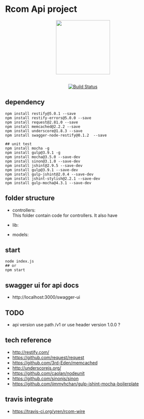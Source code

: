 # Rcom Api project

<div align="center">
    <a href="https://travis-ci.org/">
        <img src="https://travis-ci.com/images/logos/Tessa-pride-4.svg" width="175">
    </a>
</div>
<br />

<div align="center">



[![Build Status](https://travis-ci.org/yren/rcom-wire.svg?branch=master)](https://travis-ci.org/yren/rcom-wire)

</div>

## dependency
```
npm install restify@5.0.1 --save
npm install restify-errors@5.0.0 --save
npm install request@2.81.0 --save
npm install memcached@2.2.2 --save
npm install underscore@1.8.3 --save
npm install swagger-node-restify@0.1.2  --save

## unit test
npm install mocha -g
npm install gulp@3.9.1 -g
npm install mocha@3.5.0 --save-dev
npm install sinon@3.1.0 --save-dev
npm install jshint@2.9.5 --save-dev
npm install gulp@3.9.1 --save-dev
npm install gulp-jshint@2.0.4 --save-dev
npm install jshint-stylish@2.2.1 --save-dev
npm install gulp-mocha@4.3.1 --save-dev
```

## folder structure
* controllers:  
This folder contain code for controllers. It also have 

* lib:

* models:

## start
```
node index.js
## or
npm start
```

## swagger ui for api docs
* http://localhost:3000/swagger-ui

## TODO
* api version use path /v1 or use header version 1.0.0 ?

## tech reference
* http://restify.com/
* https://github.com/request/request
* https://github.com/3rd-Eden/memcached
* http://underscorejs.org/
* https://github.com/caolan/nodeunit
* https://github.com/sinonjs/sinon
* https://github.com/jimmyhchan/gulp-jshint-mocha-boilerplate

## travis integrate
* https://travis-ci.org/yren/rcom-wire
